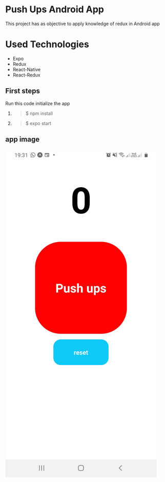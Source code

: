 # Push Ups Android App

This project has as objective to apply knowledge of redux in Android app


# Used Technologies

- Expo
- Redux
- React-Native
- React-Redux

## First steps

Run this code initialize the app

1. > $ npm install
2. > $ expo start


## app image

![title](./images/app_image.jpg)